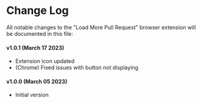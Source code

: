 # Change Log

All notable changes to the "Load More Pull Request" browser extension will be documented in this file:

#### v1.0.1 (March 17 2023)

- Extension icon updated
- (Chrome) Fixed issues with button not displaying

#### v1.0.0 (March 05 2023)

- Initial version